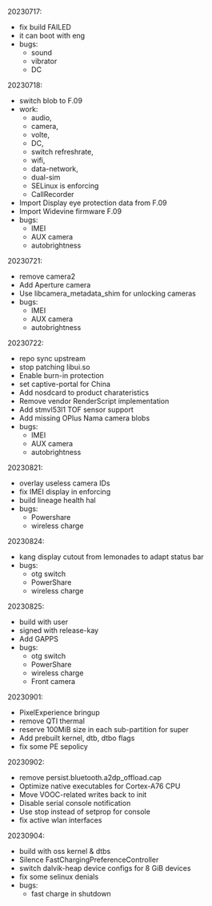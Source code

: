 20230717:
 - fix build FAILED
 - it can boot with eng
 - bugs:
   - sound
   - vibrator
   - DC
 
 20230718:
 - switch blob to F.09
 - work: 
   - audio, 
   - camera, 
   - volte, 
   - DC, 
   - switch refreshrate, 
   - wifi, 
   - data-network, 
   - dual-sim
   - SELinux is enforcing
   - CallRecorder
 - Import Display eye protection data from F.09
 - Import Widevine firmware F.09
 - bugs:
   - IMEI
   - AUX camera
   - autobrightness

20230721:
 - remove camera2
 - Add Aperture camera
 - Use libcamera_metadata_shim for unlocking cameras
 - bugs:
   - IMEI
   - AUX camera
   - autobrightness

20230722:
 - repo sync upstream
 - stop patching libui.so
 - Enable burn-in protection
 - set captive-portal for China
 - Add nosdcard to product charateristics
 - Remove vendor RenderScript implementation
 - Add stmvl53l1 TOF sensor support
 - Add missing OPlus Nama camera blobs 
 - bugs:
   - IMEI
   - AUX camera
   - autobrightness

20230821:
 - overlay useless camera IDs
 - fix IMEI display in enforcing
 - build lineage health hal
 - bugs:
   - Powershare
   - wireless charge

20230824:
 - kang display cutout from lemonades to adapt status bar
 - bugs:
   - otg switch
   - PowerShare
   - wireless charge

20230825:
 - build with user
 - signed with release-kay
 - Add GAPPS
 - bugs:
   - otg switch
   - PowerShare
   - wireless charge
   - Front camera

20230901:
  - PixelExperience bringup
  - remove QTI thermal
  - reserve 100MiB size in each sub-partition for super
  - Add prebuilt kernel, dtb, dtbo flags
  - fix some PE sepolicy 
  
20230902:
  - remove persist.bluetooth.a2dp_offload.cap
  - Optimize native executables for Cortex-A76 CPU
  - Move VOOC-related writes back to init
  - Disable serial console notification
  - Use stop instead of setprop for console
  - fix active wlan interfaces

20230904:
  - build with oss kernel & dtbs
  - Silence FastChargingPreferenceController 
  - switch dalvik-heap device configs for 8 GiB devices 
  - fix some selinux denials
  - bugs:
    - fast charge in shutdown
